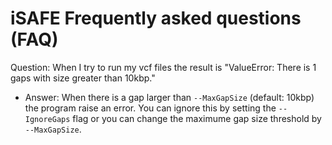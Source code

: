 iSAFE Frequently asked questions (FAQ)
==========
Question: When I try to run my vcf files the result is "ValueError: There is 1 gaps with size greater than 10kbp."
   - Answer: When there is a gap larger than ```--MaxGapSize``` (default: 10kbp) the program raise an error. You can ignore this by setting the ```--IgnoreGaps``` flag or you can change the maximume gap size threshold by ```--MaxGapSize```.    